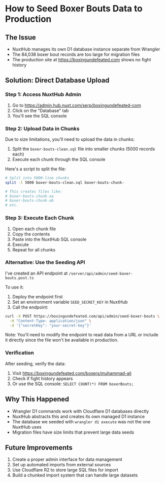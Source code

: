 # How to Seed Boxer Bouts Data to Production

## The Issue
- NuxtHub manages its own D1 database instance separate from Wrangler
- The 84,038 boxer bout records are too large for migration files
- The production site at https://boxingundefeated.com shows no fight history

## Solution: Direct Database Upload

### Step 1: Access NuxtHub Admin
1. Go to https://admin.hub.nuxt.com/serp/boxingundefeated-com
2. Click on the "Database" tab
3. You'll see the SQL console

### Step 2: Upload Data in Chunks
Due to size limitations, you'll need to upload the data in chunks:

1. Split the `boxer-bouts-clean.sql` file into smaller chunks (5000 records each)
2. Execute each chunk through the SQL console

Here's a script to split the file:

```bash
# Split into 5000-line chunks
split -l 5000 boxer-bouts-clean.sql boxer-bouts-chunk-

# This creates files like:
# boxer-bouts-chunk-aa
# boxer-bouts-chunk-ab
# etc.
```

### Step 3: Execute Each Chunk
1. Open each chunk file
2. Copy the contents
3. Paste into the NuxtHub SQL console
4. Execute
5. Repeat for all chunks

### Alternative: Use the Seeding API
I've created an API endpoint at `/server/api/admin/seed-boxer-bouts.post.ts`

To use it:
1. Deploy the endpoint first
2. Set an environment variable `SEED_SECRET_KEY` in NuxtHub
3. Call the endpoint:

```bash
curl -X POST https://boxingundefeated.com/api/admin/seed-boxer-bouts \
  -H "Content-Type: application/json" \
  -d '{"secretKey": "your-secret-key"}'
```

Note: You'll need to modify the endpoint to read data from a URL or include it directly since the file won't be available in production.

### Verification
After seeding, verify the data:
1. Visit https://boxingundefeated.com/boxers/muhammad-ali
2. Check if fight history appears
3. Or use the SQL console: `SELECT COUNT(*) FROM boxerBouts;`

## Why This Happened
- Wrangler D1 commands work with Cloudflare D1 databases directly
- NuxtHub abstracts this and creates its own managed D1 instance
- The database we seeded with `wrangler d1 execute` was not the one NuxtHub uses
- Migration files have size limits that prevent large data seeds

## Future Improvements
1. Create a proper admin interface for data management
2. Set up automated imports from external sources
3. Use Cloudflare R2 to store large SQL files for import
4. Build a chunked import system that can handle large datasets